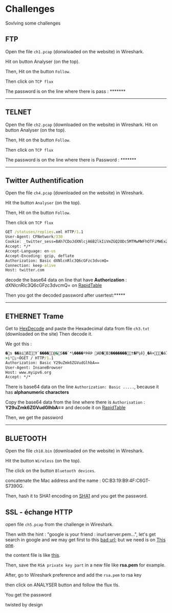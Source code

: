 # Challenges

Sovlving some challenges

## FTP

Open the file `ch1.pcap` (donwloaded on the website) in Wireshark.

Hit on button Analyser (on the top).

Then, Hit on the button `Follow`.

Then click on `TCP flux`

The password is on the line where there is pass : *******

---

## TELNET

Open the file `ch2.pcap` (downloaded on the website) in Wireshark.
Hit on button Analyser (on the top).

Then, Hit on the button `Follow`.

Then click on `TCP flux`

The password is on the line where there is Password : *******

---

## Twitter Authentification

Open the file `ch4.pcap` (downloaded on the website) in Wireshark.

Hit the button `Analyser` (on the top).

Then, Hit on the button `Follow`.

Then click on `TCP flux`

```cmd
GET /statuses/replies.xml HTTP/1.1
User-Agent: CFNetwork/330
Cookie: _twitter_sess=BAh7CDoJdXNlcjA6B2lkIiVmZGQ2ODc5MTMwMWFhOTFiMWExZDViZmQwMGEz%250AOWNkMyIKZmxhc2hJQzonQWN0aW9uQ29udHJvbGxlcjo6Rmxhc2g6OkZsYXNo%250ASGFzaHsABjoKQHVzZWR7AA%253D%253D--ea12e7bc090d05202cd7e3f972c2b4414a97f657
Accept: */*
Accept-Language: en-us
Accept-Encoding: gzip, deflate
Authorization: Basic dXNlcnRlc3Q6cGFzc3dvcmQ=
Connection: keep-alive
Host: twitter.com
```

decode the base64 data on line that have **Authorization** :
dXNlcnRlc3Q6cGFzc3dvcmQ= on [RapidTable](https://www.rapidtables.com/web/tools/base64-decode.html)

Then you got the decoded password after usertest:*****

---

## ETHERNET Trame

Get to [HexDecode](https://www.convertstring.com/fr/EncodeDecode/HexDecode) and paste the Hexadecimal data from file `ch3.txt` (downloaded on the site)
Then decode it.

We got this :

```cmd
�s ��àiØZÝ`����@&S��`*¼����ºÞÀÞ AÐ�B3�������t�P¼ê}¸�Á×�áÏ ��
>i¹¡~ÓGET / HTTP/1.1
Authorization: Basic Y29uZmk6ZGVudGlhbA==
User-Agent: InsaneBrowser
Host: www.myipv6.org
Accept: */*
```

There is base64 data on the line `Authorization: Basic .....`, because it has **alphanumeric characters**

Copy the base64 data from the line where there is `Authorisation` : **Y29uZmk6ZGVudGlhbA==** and decode it on [RapidTable](https://www.rapidtables.com/web/tools/base64-decode.html)

Then, we get the password

---

## BLUETOOTH

Open the file `ch18.bin` (downloaded on the website) in Wireshark.

Hit the button `Wireless` (on the top).

The click on the button `Bluetooth devices`.

concatenate the Mac address and the name : 0C:B3:19:B9:4F:C6GT-S7390G.

Then, hash it to SHA1 encoding on [SHA1](https://www.sha1.fr/) and you get the password.

## SSL - échange HTTP

open file `ch5.pcap` from the challenge in Wireshark.

Then with the hint : "google is your friend : inurl:server.pem...", let's get search
in google and we may get first to this [bad url](https://github.com/fuzyll/defcon-vm/blob/master/extras/hfd/server.pem); but we need is on [This one](https://raw.githubusercontent.com/Hypernode/M2Crypto/master/demo/x509/server-expired.pem).

the content file is like [this](./server.pem).

Then, save the `RSA private key part` in a new file like **rsa.pem** for example.

After, go to Wireshark preference and add the `rsa.pem` to rsa key

then click on ANALYSER button and follow the flux tls.

You get the password

twisted by design
